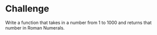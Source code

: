# Challenge

Write a function that takes in a number from 1 to 1000 and returns that number in Roman Numerals.
